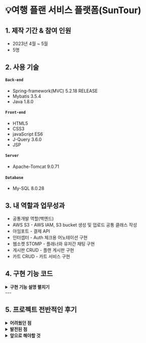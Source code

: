 # 💡여행 플랜 서비스 플랫폼(SunTour)



## 1. 제작 기간 & 참여 인원
- 2023년 4월 ~ 5월
- 5명



## 2. 사용 기술
#### `Back-end`
- Spring-framework(MVC) 5.2.18 RELEASE
- Mybatis 3.5.4
- Java 1.8.0

#### `Front-end`
- HTML5 
- CSS3 
- javaScript ES6
- J-Query 3.6.0
- JSP 
#### `Server`
- Apache-Tomcat 9.0.71 
#### `Database`
- My-SQL 8.0.28   


## 3. 내 역할과 업무성과
- 공통개발 역할(백엔드)
- AWS S3 - AWS IAM, S3 bucket 생성 및 업로드 공통 클래스 작성
- 아임포트 - 결제 API  
- 인터셉터 - Auth 체크용 어노테이션 구현
- 웹소켓 STOMP - 플래너와 유저간 채팅 구현
- 게시판 CRUD - 플랜 게시판 구현
- 카트 CRUD - 카트 서비스 구현

## 4. 구현 기능 코드 
<details>
<summary><b>구현 기능 설명 펼치기</b></summary>
<div markdown="1">

### 4.1. 전체 흐름

![image](https://user-images.githubusercontent.com/120711406/235872521-33d3533d-7baf-4a72-9449-1253a5e2006d.png)

	
---
	
	
	
### 4.2. AWS S3 - AWS IAM, S3 bucket 생성 및 업로드 공통 클래스 작성

![image](https://user-images.githubusercontent.com/120711406/235873702-5127c63d-19e5-406b-8919-01dd323d2255.png)

<details>
<summary> <b>IAM 권한설정</b> </summary>
	
- IAM 사용자 생성
- 권한으로 AmazonS3FullAccess 추가
	
![image](https://user-images.githubusercontent.com/120711406/235908642-a1dbf375-e3ad-4c73-a6bb-b291ad0f3e58.png)
	
</details>
	
<details>
<summary> <b>버킷 정책 생성</b> </summary>
- 버킷을 사용하기 위해 정책생성
	
![image](https://user-images.githubusercontent.com/120711406/235909022-146e7ec1-4f9d-4f64-a8ec-326a74e954a5.png)
	
</details>
	
<details>
<summary> <b>공통 클래스 구현</b> </summary>
- 이미지 다중 업로드, 삭제 를 위한 공통 클래스를 구현.
	
```java
@Service
public class S3FileUploadService {

    @Autowired
    private final AmazonS3Client amazonS3Client; //아마존 계정정보 propertie파일 -> common-context에서 주입
    @Value("${aws.s3.bucket}")
    private String bucket; //S3버킷정보
    @Value("${aws.s3.bucket.url}") //지역정보
    private String defaultUrl;

    public S3FileUploadService(AmazonS3Client amazonS3Client) {
        this.amazonS3Client = amazonS3Client;
    }

    //생성자 주입
    public List<String> upload(List<MultipartFile> uploadFile) throws IOException {
        List<String> urlList = new ArrayList<>(); //업로드된 url을 받기위한 리스트

        //파일이름 새로만들어서 리스트에 담기
        List<Map<String, String>> fileList = new ArrayList<>();
        for (int i = 0; i < uploadFile.size(); i++) {
            String origName = uploadFile.get(i).getOriginalFilename(); //원 파일이름
            String ext = origName.substring(origName.lastIndexOf('.')); // 확장자
            String saveFileName = getUuid() + ext; //uuid로 새이름 만들기
            Map<String, String> map = new HashMap<>();
            map.put("saveFile", saveFileName);
            fileList.add(map);
        }

        for (int i = 0; i < uploadFile.size(); i++) {
            String url = "";
            File file = new File(System.getProperty("user.dir") + fileList.get(i).get("saveFile"));
            //로컬 현재위치에 임시저장 객체 만듬
            uploadFile.get(i).transferTo(file); //로컬에 파일 임시저장
            uploadOnS3(fileList.get(i).get("saveFile"), file); //업로드
            url = defaultUrl + '/' + fileList.get(i).get("saveFile"); //업로드한 파일의 url주소
            urlList.add(url); //리턴을 위해 담음
            file.delete(); // 임시파일 삭제
        }
        return urlList; //업로드 후 리턴값 (List<String> 타입)
    }

    // UUID만드는 메소드(중간의-는 지워줌)
    private static String getUuid() {
        return UUID.randomUUID().toString().replaceAll("-", "");
    }

    //S3업로드 메소드
    private void uploadOnS3(final String findName, final File file) {
        // AWS S3 전송 객체 생성
        final TransferManager transferManager = new TransferManager(this.amazonS3Client);
        // 요청 객체 생성
        final PutObjectRequest request = new PutObjectRequest(bucket, findName, file);
        // 업로드 시도
        final Upload upload = transferManager.upload(request);

        try {
            upload.waitForCompletion();
        } catch (AmazonClientException | InterruptedException amazonClientException) {
            amazonClientException.printStackTrace();
        }
    }
    //S3 객체 삭제 메소드
    public void deleteFromS3(final String findName) {
        String realFileName = findName.substring(53);
        // 삭제할 객체 생성
        final DeleteObjectRequest deleteRequest = new DeleteObjectRequest(bucket, realFileName);
        // 삭제
        this.amazonS3Client.deleteObject(deleteRequest);
    }

}

```
	
</details>

<details>
<summary> <b>Controller</b> </summary>

- Plan 게시판 Controller 업로드

```java 
  @PostMapping("create")
    public String planPut(PlanDTO planDTO, ImgDTO imgDTO, HttpSession httpSession,
                          @RequestParam("files[]") List<MultipartFile> multipartFile) throws IOException {
        String user = (String) httpSession.getAttribute("user_id");
        planDTO.setUser_id(user);
        int plan_idx = planService.planCreate(planDTO); // 게시글 생성
        if(plan_idx!=0){ // 이미지 파일 생성
            if(multipartFile !=null || !multipartFile.isEmpty()){ // 이미지 파일 있으면
                List<String> imgUrlList = s3FileUploadService.upload(multipartFile); // 서버에 이미지 파일 저장 후 URL값 List에 담기
                planDTO.setPlan_idx(plan_idx); // 게시글 인덱스 set
                planDTO.setP_img(imgUrlList); // 이미지 url set
                boolean success = this.planService.planImgCreate(planDTO); // 이미지 저장 성공
                if(success){
                    return "redirect:/plan/list";
                }
            }
        }
        return "/plan/plan_create";
    }
```
</details>

<details>
<summary> <b>설정</b> </summary>

- 라이브러리 설치
- Key 노출을 피하기 위해 properties 파일 등록 후 클래스 빈설정 생성자 값으로 설정
 
```xml
	   <constructor-arg>
            <bean class="com.amazonaws.auth.BasicAWSCredentials">
                <constructor-arg value="${aws.accessKey}"/>
                <constructor-arg value="${aws.secretKey}"/>
            </bean>
        </constructor-arg>
    </bean>
    <bean id="awsProperties" class="org.springframework.beans.factory.config.PropertiesFactoryBean">
        <property name="location" value="classpath:common.properties"/>
    </bean>
    <bean class="org.springframework.beans.factory.config.PropertyPlaceholderConfigurer">
        <property name="properties" ref="awsProperties"/>
    </bean>
```
</details>

<details>
<summary> <b>어려웠던 점</b> </summary>
	
- AWS를 처음 다루게되어 개념이해에 어려움이 있었음.
- AWS는 업데이트가 빠르기 때문에 최신 정보를 찾기가 힘들었음. (대부분의 메뉴가 변경되었음)
- Spring Legacy 프로젝트는 Spring boot 에 비해 properties나 yalm파일을 활용하기 복잡했음.
- IAM 사용자 키가 깃허브에 노출되었을땐 AWS에서 메일로 경고만 주는것 뿐만 아니라, 권한을 변경해버린다.
- AWS에서는 키가 노출되었을 경우, 사용자 삭제후 재생성을 추천한다. (키발급만 다시하는것 보다) (항상 주의하자)

</details>
  
<details>
<summary> <b>앞으로 해야될 것</b> </summary>
	
- AWS RDS 테스트중 추가 결제가 되었음. 학습이 더 필요함.
- 깃허브 액션과 S3 EC2 연계로 CI/CD구현(진행중)
- EC2 학습 진행중 리눅스 학습의 필요성을 느낌.
	
</details>


---	
	
	
	
### 4.3. 아임포트 결제 API 

![image](https://user-images.githubusercontent.com/120711406/235916623-f8144c4f-73a0-4765-86eb-a0d9c3f4c2b4.png)
	
<details>
<summary> <b>공통 클래스 구현</b> </summary>

- 실제 결제한 가격이 고지된 가격과 동일한지 검증
- 검증후 결제정보를 DB에 저장
	
```java
@RestController
public class PaymentController {
    private final IamportClient iamportClient;
    private final PaymentService paymentService;

    public PaymentController(IamportClient iamportClient, PaymentService paymentService) {
        this.iamportClient = iamportClient;
        this.paymentService = paymentService;
    }

    // 결제 서버검증(실제 결제한 가격이 고지된 가격과 동일한지 검증)
    @PostMapping("/verifyIamport/{imp_uid}")
    public IamportResponse<Payment> paymentByUid(@PathVariable(value = "imp_uid") String imp_uid) throws IamportResponseException, IOException {
        return iamportClient.paymentByImpUid(imp_uid);
    }

    // 결제정보 DB입력
    @PostMapping(value = "/payment/confirm", consumes = "application/json")
    public Map<String, Object> paymentConfirm(@RequestBody PayDTO payDTO) {
        System.out.println(payDTO.toString());
        boolean checkPayment = paymentService.pay(payDTO);
        Map<String, Object> map = new HashMap<String, Object>();
        if (checkPayment) {
            paymentService.saleCount(payDTO);
            map.put("msg", "결제성공");
        } else {
            map.put("msg", "결제실패");
        }
        return map;
    }
}
```
	
</details>
  
<details>
<summary> <b>JavaScript</b> </summary>

  
- 아임포트 결제, ajax 콜백함수 구현

```javascript
// 2023.04.23 길영준
// 카카오페이 결제
    const price = $('#price').val(); // 가격
    const name = $('#title').val(); //플랜명
    const buyer = $('.session').val(); //구매자아이디
    const planner = $('#planner').val(); // 플래너아이디
    const plan_idx = $('.plan_idx').val(); //플랜 pk
    // 아임포트 결제 함수
    function kakao() {
        let IMP = window.IMP;
        IMP.init('imp67107132');
        IMP.request_pay({
            pg: 'kakaopay.TC0ONETIME',
            merchant_uid: 'suntour_' + new Date().getTime(), //상점에서 생성한 고유 주문번호
            name: name, // 상품명
            amount: price, // 가격
            buyer_name: buyer // 구매자
        }, function (rsp) { // 검증 로직
            $.ajax({
                type: 'POST',
                url: '/verifyIamport/' + rsp.imp_uid
            }).done(function (result) {
                if (rsp.paid_amount === result.response.amount) {
                    let info = {
                        imp_uid: rsp.imp_uid,
                        merchant_uid: rsp.merchant_uid,
                        buyer_id: buyer,
                        planner_id: planner,
                        plan_idx: plan_idx
                    }
                    $.ajax({//결제 검증 ajax
                        type: 'POST',
                        data: JSON.stringify(info),
                        url: '/payment/confirm',
                        dataType: "json",
                        contentType: 'application/json; charset=utf-8',
                        success: function (result) {
                            alert(result.msg)
                            window.location.reload();
                        },
                        error: function (xhr, status, error) {
                            alert(result.msg)
                            console.log(xhr)
                            console.log(status)
                            console.log(error)
                        }
                    })
                } else {
                    alert("결제실패" + "에러 : " + rsp.error_code + "에러내용: " + rsp.error_msg);
                }
            })

        });
    }

```
</details>

<details>
<summary> <b>설정</b> </summary>

- 라이브러리 설치
- CDN 적용
- Key 노출을 피하기 위해 properties 파일 등록 후 클래스 빈설정 생성자 값으로 설정
	
```xml
    <bean id="iamport" class="com.siot.IamportRestClient.IamportClient">
        <constructor-arg index="0" value="${iamport.api}"/>
        <constructor-arg index="1" value="${iamport.api_secret}"/>
    </bean>
```
</details>

<details>
<summary> <b>어려웠던 점</b> </summary>

- 아임포트 CDN 버전업 업데이트 내역을 뒤늦게 확인. (더이상 지원하지 않는 파라미터)
- 초반에 성급하게 진행하여, 구조를 잘못 이해함.
- 아임포트에서 발행하는 secret id와 key는 클라이언트 결제정보를 결제사에서 가져오기 위해 있음.
	
</details>
	
<details>
<summary> <b>앞으로 해야될 것</b> </summary>
   
- 더 다양한 API를 사용해 볼것
- 이를 통해 메뉴얼을 이해하고 응용해볼것.
- JavaScript만으로는 왜 데이터조작에 더 취약한지 학습해 볼것.
- 구현 전 API의 버전과 그에맞는 내용을 먼저 인지할 것.

</details>
	

---	
	
	
	
### 4.4. 인터셉트를 활용한 권한 체크 용도 어노테이션 구현

```java
 @Auth(role = Auth.Role.ADMIN)
```

<details>
<summary> <b>기능 설명</b> </summary>
	
- 세션으로 권한체크를 매번 해주는 불편함을 덜기 위해 작성
- 이 어노테이션으로 권한별 메소드 실행(라우팅)이 가능.

 
</details>
  
<details>
<summary> <b>어노테이션 클래스</b> </summary>
	
- Retention : 라이프사이클을 런타임중에만 으로 설정
- Target : 메소드에 어노테이션을 적용시킴
	
```java
@Retention(RUNTIME)
@Target(METHOD)
public @interface Auth {
    public enum Role {ADMIN, USER, PLANNER}

    public Role role() default Role.USER;
}

```
	
</details>
	  
<details>
<summary> <b>인터셉터</b> </summary>

- preHandle 메소드를 오버라이딩 하여 컨트롤러로 가기전에 권한체크를 할 수 있다.
- getMethodAnnotaion 메소드로 만들어둔 권한 어노테이션 클래스를 지정한다.
- 세션에서 받아오는 권한값을 기준으로 조건식을 주어 True는 실행 False는 redirect를 시킨다.

```java
public class AuthInterceptor extends HandlerInterceptorAdapter {
    @Override
    public boolean preHandle(HttpServletRequest request, HttpServletResponse response, Object handler) throws Exception {
        if (!(handler instanceof HandlerMethod)) {
            return true; //메소드핸들러가 아닐때 실행시킴
        }
        HandlerMethod handlerMethod = (HandlerMethod) handler;

        Auth auth = handlerMethod.getMethodAnnotation(Auth.class); //어노테이션클래스 지정
        if (auth == null) {
            return true;    //어노테이션 지정되지 않았으면 실행시킴
        }

        HttpSession httpSession = request.getSession();
        if (httpSession == null) {
            response.sendRedirect(request.getContextPath() + "/user/signin");
            return false; //어노테이션은 있으나 세션이 없으면 리다이렉트
        }
        String authUser = (String) httpSession.getAttribute("auth");
        if (authUser == null) {
            response.sendRedirect(request.getContextPath() + "/user/signin");
            return false; // 세션에 auth 값이 없으면 리다이렉트
        }
        String role = auth.role().toString();
        if ("ADMIN".equals(role)) {
            if (!"auth_a".equals(authUser)) {
                response.sendRedirect(request.getContextPath() + "/user/signin");
                return false; // 롤이 ADMIN 이 아니면 리다이렉트
            }
        }
        if ("PLANNER".equals(role)) {
            if ("auth_a".equals(authUser)) {
                return true; //롤이 어드민이면 통과
            }
            if (!"auth_b".equals(authUser)) {
                response.sendRedirect(request.getContextPath() + "/user/signin");
                return false; //롤이 플래너가 아니면 통과시키지 않음
            }
        }
        return true;    //해당조건이 false가 아니면 진행시킴
    }
}

```
	
</details>
	
<details>
<summary> <b>설정</b> </summary>

- Servlet-context 에 해당 인터셉터를 등록해준다.
	  
```xml
    <interceptors>
        <interceptor>
            <mapping path="/**"/>
            <beans:bean id="authInterceptor" class="com.goott.pj3.common.util.auth.AuthInterceptor"/>
        </interceptor>
    </interceptors>
```

</details>


<details>
<summary> <b>어려웠던 점</b> </summary>

- 간단한 조건 같았지만 생각보다 쓰임을 더 고려해야 했다.
- Target이 메소드가 아닌 클래스로 작성하려 해보았으나, admin Controller의 경우에도 때에따라 필요로 하는 권한이 달랐다.

</details>
	
<details>
<summary> <b>앞으로 해야될 것</b> </summary>

- 쓰임이 반복되는 기능은 어노테이션 작성 으로 대체 가능한지 고려해볼 것.
- preHandle 이외에 postHandle, afterCompletion 도 활용가능한 기능이 있는지 고려해 볼 것.
	
</details>

	
---


	
### 4.5. 웹소켓 STOMP를 활용한 채팅 구현
	
- UI, UX 구현중(2023.05.03 기준)

![image](https://user-images.githubusercontent.com/120711406/235933242-b170f3ec-0c6a-49a2-aa55-1919415c4853.png)

![image](https://user-images.githubusercontent.com/120711406/235933551-b09481a4-da94-4e4f-99b8-c0da315215d3.png)
	
![image](https://user-images.githubusercontent.com/120711406/235934373-a55dfd79-0c46-4100-b829-ae9cfa780935.png)


<details>
<summary> <b>기능 설명</b> </summary>

  - 유저와 판매자 간의 1:1 채팅방 구현
  - 채팅방 목록, 대화로그 저장, 대화 조회 여부 확인, 새로운 메세지 도착 알림 구현

</details>
  
<details>
<summary> <b>STOMP 웹소켓 설정 클래스</b> </summary>
  
- 엔드포인트와 publish, subscribe 값 설정
- 소켓JS 사용 설정

```java
@Configuration
@EnableWebSocketMessageBroker//Stomp를 사용하기 위해 선언
public class StompWebSocketConfig implements WebSocketMessageBrokerConfigurer {

    @Override
    public void registerStompEndpoints(StompEndpointRegistry registry) {
        registry.addEndpoint("/stomp/chat") //엔드포인트
                .setAllowedOrigins("http://localhost:8080")
                .withSockJS();
    }

    /*어플리케이션 내부에서 사용할 path를 지정할 수 있음*/
    @Override
    public void configureMessageBroker(MessageBrokerRegistry registry) {
        registry.setApplicationDestinationPrefixes("/pub"); //클라이언트에서 SEND요청을 처리
        registry.enableSimpleBroker("/sub"); //경로에 SimpleBroker를 등록 
                                                            // 해당 경로를 Subscribe하는 client에게 메시지를 전달
        //.enableStompBrokerRelay = SimpleBroker의 기능과 외부 Message Broker( RabbitMQ, ActiveMQ 등 )에 메세지를 전달
    }
}
```
	
</details>

<details>
<summary> <b>Chat Controller</b> </summary>

- 메세지 매핑으로 해당 구독url로 메세지를 전달해준다.
- DTO를 DB에 전달, 메세지 로그를 저장한다.
- 메세지 도착 실시간 알림을 구독 url로 전달해 준다.

```java
@Controller
public class StompChatController {
    private final SimpMessagingTemplate template; //특정 Broker로 메세지를 전달
    private final ChatRoomRepository repository;


    public StompChatController(SimpMessagingTemplate template, ChatRoomRepository repository) {
        this.template = template;
        this.repository = repository;
    }

    //Client가 SEND할 수 있는 경로
    //stompConfig에서 설정한 applicationDestinationPrefixes와 @MessageMapping 경로가 병합됨
    //"/pub/chat/enter"
    @MessageMapping(value = "/chat/enter")
    public void enter(ChatMessageDTO chatMessageDTO) {
        chatMessageDTO.setMsg_content(chatMessageDTO.getSend_id() + "님이 채팅방에 참여하였습니다.");
        template.convertAndSend("/sub/chat/room/" + chatMessageDTO.getMsg_idx(), chatMessageDTO);
    }

    @MessageMapping(value = "/chat/message") //DTO = roomid, message, 보낸사람, 받는사람
    public void message(ChatMessageDTO chatMessageDTO) {
        template.convertAndSend("/sub/chat/room/" + chatMessageDTO.getMsg_idx(), chatMessageDTO);
        repository.saveMessageLog(chatMessageDTO);  //로그 DB에 저장
        //실시간 알람
        String alarmDestination = "/sub/chat/alarm/" + chatMessageDTO.getReceive_id();
        String alarmMessage = chatMessageDTO.getSend_id() + "님의 새로운 메세지";
        template.convertAndSend(alarmDestination, alarmMessage);
    }
}
```

</details>
  
<details>
<summary> <b>Room Controller</b> </summary>

- 채팅방 개설, 실제 채팅방, 목록조회 구현
- 여러 조건을 사용해 어뷰징을 차단

```java
@RequestMapping(value = "/chat")
@Controller
public class RoomController {

    private final ChatRoomRepository repository;

    public RoomController(ChatRoomRepository repository) {
        this.repository = repository;
    }

    //채팅방 목록 조회
    @GetMapping(value = "/rooms/{user_id}")
    public ModelAndView rooms(@PathVariable("user_id") String user_id, HttpSession httpSession, ModelAndView mv) {
        String sessionId = String.valueOf(httpSession.getAttribute("user_id"));
        if (sessionId.equals(user_id)) { //뷰에서 넘어온 user_id와 session user_id를 비교해서 일치하면 채팅방 목록을 보여줌
            mv.setViewName("/plan/rooms");
            if (repository.checkReadOrNot(sessionId) != null) {
                mv.addObject("YorN", repository.checkReadOrNot(sessionId)); // 읽지않은 메세지가 있는지 DB에서 확인
            }
            mv.addObject("list", repository.findAllRooms(sessionId)); //세션아이디가 가지고 있는 모든 채팅방 리스트 가져오기
        } else {
            mv.setViewName("redirect:/user/signin");    //일치하지 않으면 로그인페이지로 보냄
        }
        return mv;
    }

    //채팅방 개설
    @PostMapping(value = "/room") //form으로 받는데이터 = send_id & receive_id
    public String create(ChatRoomDTO chatRoomDTO, ModelAndView mv) {
        if (chatRoomDTO.getSend_id().equals(chatRoomDTO.getReceive_id())) {
            return "redirect:/plan/list";   // 플래너가 본인에게 채팅 요청했을시
        }
        ChatRoomDTO formData = chatRoomDTO; // 폼에서 받아온 dto
        System.out.println("폼으로 받아온 dto : " + formData.toString());

        if (repository.findRoomByName(formData) != null) {  //이미 해당 플래너와 채팅방이 존재하면 존재하는 방으로 이동시킴
            int msg_idx = repository.findRoomByName(formData).getMsg_idx();
            System.out.println("방이 존재할때 가져온 방 idx : " + msg_idx);
            return "redirect:/chat/room/" + msg_idx;
        } else {                                             //없다면 새로 생성해주고 방으로 이동
            repository.createChatRoomDTO(formData);
            int msg_idx = chatRoomDTO.getMsg_idx();
            System.out.println("방만들고 받아온 idx : " + chatRoomDTO.getMsg_idx());
            return "redirect:/chat/room/" + msg_idx;
        }
    }

    // 실제 채팅방
    @GetMapping("/room/{msg_idx}")
    public String getRoom(@PathVariable("msg_idx") int msg_idx, Model model, HttpSession httpSession) {
        String sessionAuth = String.valueOf(httpSession.getAttribute("auth"));
        String user = "";
        String planner = "";
        if (sessionAuth.equals("auth_c")) { //무분별한 겟요청으로 채팅방 열람을 막기위해 세션아이디를 가져옴
            user = String.valueOf(httpSession.getAttribute("user_id")); // 유저 일때 아이디
            System.out.println("유저아이디 : " + user);
        } else if (sessionAuth.equals("auth_b")) {
            planner = String.valueOf(httpSession.getAttribute("user_id"));  // 플래너 일때 아이디
            System.out.println("플래너아이디 : " + planner);
        } else {
            return "redirect:/main"; // 둘다 아니면 메인으로
        }
        ChatRoomDTO chatRoomDTO = new ChatRoomDTO();
        chatRoomDTO.setMsg_idx(msg_idx);
        chatRoomDTO = repository.findRoomById(chatRoomDTO);
        if (chatRoomDTO.getSend_id().equals(user)
                || chatRoomDTO.getReceive_id().equals(planner)) { // 보낸아이디와 세션유저아이디가 맞거나
            int roomID = chatRoomDTO.getMsg_idx();
            if (repository.findMessageLog(roomID) != null) {  //로그를 찾아왔을때
                //세션값이 receive_id 일때 N-> Y 메세지 읽음 표시
                Map<String, String> map = new HashMap<>();
                map.put("msg_idx", String.valueOf(roomID));
                map.put("session_id", String.valueOf(httpSession.getAttribute("user_id")));
                repository.readNtoY(map);
                model.addAttribute("chatLog", repository.findMessageLog(roomID)); //로그 불러오기
                model.addAttribute("room", chatRoomDTO);  // 받은아이디와 세션플래너아이디가 맞으면
                return "/plan/room";
            } else { //로그가 없을때
                model.addAttribute("room", chatRoomDTO);  // 받은아이디와 세션플래너아이디가 맞으면
                return "/plan/room";
            }
        } else {
            return "redirect:/main";                            // 아닐경우 메인으로
        }
    }
} 
```

</details>
  
<details>
<summary> <b>Repository</b> </summary>

- 모든 채팅방조회, 로그저장, 로그조회, 조건과 일치하는 채팅방 조회 등을 구현한다.

```java
@Repository
public class ChatRoomRepository {
    private Map<String, ChatRoomDTO> chatRoomDTOMap;
    final
    SqlSession session;

    public ChatRoomRepository(SqlSession session) {
        this.session = session;
    }

    //채팅방 만들기
    public void createChatRoomDTO(ChatRoomDTO chatRoomDTO) {
        session.insert("chat.create", chatRoomDTO);
    }

    // 소유하고있는 모든 채팅방 리스트 가져오기
    public List<ChatRoomDTO> findAllRooms(String user_id) {
        return session.selectList("chat.findAllRooms", user_id);
    }

    // 채팅방ID로 채팅찾기
    public ChatRoomDTO findRoomById(ChatRoomDTO chatRoomDTO) {
        return session.selectOne("chat.findRoomById", chatRoomDTO);
    }

    // 보내는 사람 받는사람 이름으로 채팅방이 이미 존재하는지 확읺하고
    // 있다면 채팅방ID를 리턴한다
    public ChatRoomDTO findRoomByName(ChatRoomDTO chatRoomDTO) {
        return session.selectOne("chat.findRoomByName", chatRoomDTO);
    }

    //메세지로그 저장
    public void saveMessageLog(ChatMessageDTO chatMessageDTO) {
        session.insert("chat.saveMessageLog", chatMessageDTO);
    }
    //메세지로그 불러오기
    public List<ChatMessageDTO> findMessageLog(int msg_idx) {
        return session.selectList("chat.findMessageLog", msg_idx);
    }
    //읽었나 안읽었나 확인
    public void readNtoY(Map<String, String> map) {
        session.update("chat.readNtoY", map);
    }
    // 채팅방 생성시 안읽은 메세지가 있는방 표시
    public List<ChatRoomDTO> checkReadOrNot(String sessionId) {
        ChatRoomDTO chatRoomDTO = new ChatRoomDTO();
        System.out.println(session.selectList("chat.checkReadorNot", sessionId));
        chatRoomDTO.setReceive_id(sessionId);
        return session.selectList("chat.checkReadorNot", chatRoomDTO);
    }
}
```

</details>



<details>
<summary> <b>SQL</b> </summary>

- mybatis 활용

```xml
<?xml version="1.0" encoding="UTF-8"?>
<!DOCTYPE mapper PUBLIC "-//mybatis.org//DTD Mapper 3.0//EN" "http://mybatis.org/dtd/mybatis-3-mapper.dtd">
<mapper namespace="chat">
    <insert id="create" parameterType="com.goott.pj3.common.util.chat.ChatRoomDTO"
            useGeneratedKeys="true" keyProperty="msg_idx">
        INSERT INTO msg (send_id, receive_id, msg_img, msg_content)
        SELECT #{send_id}, #{receive_id}, '', ''
        FROM DUAL
        WHERE NOT #{send_id} = #{receive_id}
          AND NOT EXISTS (SELECT msg_idx
                          FROM msg
                          WHERE (send_id = #{send_id} AND receive_id = #{receive_id})
                             OR (send_id = #{receive_id} AND receive_id = #{send_id}))
    </insert>
    <!--방id로 채팅방 찾기-->
    <select id="findRoomById" resultType="com.goott.pj3.common.util.chat.ChatRoomDTO">
        SELECT msg_idx, send_id, receive_id, create_date
        FROM msg
        WHERE msg_idx = #{msg_idx}
    </select>
    <!--해당 유저의 모든 방 찾기-->
    <select id="findAllRooms" resultType="com.goott.pj3.common.util.chat.ChatRoomDTO">
        SELECT msg_idx, send_id, receive_id, msg_img, msg_content, create_date
        FROM msg
        WHERE send_id = #{user_id}
           OR receive_id = #{user_id}
        ORDER BY msg_idx DESC
    </select>
    <!--유저이름으로 채팅방 찾기-->
    <select id="findRoomByName" resultType="com.goott.pj3.common.util.chat.ChatRoomDTO">
        SELECT msg_idx, send_id, receive_id
        FROM msg
        WHERE (send_id = #{send_id} AND receive_id = #{receive_id})
           OR (send_id = #{receive_id} AND receive_id = #{send_id})
    </select>
    <!--메세지 로그 저장 (이미지는 추후)-->
    <insert id="saveMessageLog" parameterType="com.goott.pj3.common.util.chat.ChatMessageDTO">
        INSERT INTO msg_log(msg_idx, send_id, receive_id, msg_content, msg_img)
        VALUES (#{msg_idx}, #{send_id}, #{receive_id}, #{msg_content}, '없음')
    </insert>
    <!--메세지 로그 찾아오기-->
    <select id="findMessageLog" resultType="com.goott.pj3.common.util.chat.ChatMessageDTO">
        SELECT msg_idx, send_id, receive_id, msg_img, msg_content, create_date, read_yn
        FROM (SELECT msg_idx, send_id, receive_id, msg_img, msg_content, create_date, read_yn
              FROM msg_log
              WHERE msg_idx=#{msg_idx}
              ORDER BY create_date DESC
              LIMIT 10) as sub
        ORDER BY create_date ASC
    </select>
    <!--읽었나 확인-->
    <update id="readNtoY">
        UPDATE  msg_log
        SET read_yn = 'y'
        WHERE msg_idx = #{msg_idx} AND receive_id = #{session_id}
    </update>
    <!--채팅방 리스트 생성시 안읽은 메세지가 있는 방을 표시해줌-->
    <select id="checkReadorNot" resultMap="msgidxResultMap">
        SELECT msg_idx
        FROM msg_log
        WHERE receive_id = #{receive_id}
          AND read_yn = 'n'
    </select>
    <resultMap id="msgidxResultMap" type="com.goott.pj3.common.util.chat.ChatRoomDTO">
        <collection property="msg_idx" column="msg_idx" javaType="List" ofType="Integer">
            <result column="msg_idx"/>
        </collection>
    </resultMap>
</mapper>

```

</details>
	  
<details>
<summary> <b>DTO</b> </summary>

- 메세지를 위한 DTO, 채팅방을 위한 DTO 2개를 작성.

</details>
	
<details>
<summary> <b>JSP</b> </summary>
	
- 방 목록
	
```jsp
<c:forEach items="${list}" var="room">
                <c:if test="${sessionScope.user_id == room.send_id}">
                    <li><a href="/chat/room/${room.msg_idx}" id="room-name">${room.receive_id} 와 대화하기</a></li>
                    <div id="msgArea"></div>
                    <p>채팅 생성날짜 :${room.create_date}</p>
                    <c:forEach items="${YorN}" var="test">
                        <c:if test="${test.msg_idx eq room.msg_idx}">
                            <p>읽지않은 메세지가 있습니다.</p>
                        </c:if>
                    </c:forEach>
                </c:if>
                <c:if test="${sessionScope.user_id == room.receive_id}">
                    <li><a href="/chat/room/${room.msg_idx}" id="room-name2">${room.send_id} 와 대화하기</a></li>
                    <div id="msgArea"></div>
                    <p>채팅 생성날짜 :${room.create_date}</p>
                    <c:forEach items="${YorN}" var="test">
                        <c:if test="${test.msg_idx eq room.msg_idx}">
                            <p>읽지않은 메세지가 있습니다.</p>
                        </c:if>
                    </c:forEach>
                </c:if>
            </c:forEach>
```
	
- 채팅방

```jsp
        <c:forEach var="log" items="${chatLog}">
            <c:if test="${log.send_id == sessionScope.user_id}">
                <div class='col-6'>
                    <div class='alert alert-secondary'>
                        <b> ${log.send_id} : ${log.msg_content}</b>
                        <fmt:formatDate pattern="MM-dd HH:mm" value="${log.create_date}"/>
                        <p>${log.read_yn}</p>
                    </div>
                </div>
            </c:if>
            <c:if test="${log.send_id != sessionScope.user_id}">
                <div class='col-6'>
                    <div class='alert alert-warning'>
                        <b> ${log.send_id} : ${log.msg_content} </b>
                        <fmt:formatDate pattern="MM-dd HH:mm" value="${log.create_date}"/>
                    </div>
                </div>
            </c:if>
        </c:forEach>
```

</details>
	
<details>
<summary> <b>JavaScript</b> </summary>
	
- 방 목록
	
```javascript
    let alarmLaunched = false;
    $(document).ready(function () {
        let sockJs = new SockJS("/stomp/chat");
        let stomp = Stomp.over(sockJs);
        stomp.connect({}, function () {
            console.log("STOMP Connection")
            stomp.subscribe("/sub/chat/alarm/" + '${sessionScope.user_id}', function (chat) {
                if (!alarmLaunched) {
                    let msg = chat.body
                    console.log(msg)
                    var str = `<div class='col-6'><div class='alert alert-secondary'><input id="alert"  value="\${chat.body}\"></div></div>`;
                    $("#msgArea").append(str);
                    alarmLaunched = true;
                }
            });
        });
    });
```

- 채팅방

```javascript
    $(document).ready(function () {

        let roomId = '${room.msg_idx}';
        let username = '${sessionScope.user_id}';
        let receiveName = '';
        if (username === '${room.send_id}') {
            receiveName = '${room.receive_id}';
        } else {
            receiveName = '${room.send_id}';
        }

        console.log(roomId + ", " + username);

        let sockJs = new SockJS("/stomp/chat");
        //1. SockJS를 내부에 들고있는 stomp를 내어줌
        let stomp = Stomp.over(sockJs);

        //2. connection이 맺어지면 실행
        stomp.connect({}, function () {
            console.log("STOMP Connection")

            //4. subscribe(path, callback)으로 메세지를 받을 수 있음
            stomp.subscribe("/sub/chat/room/" + roomId, function (chat) {
                var content = JSON.parse(chat.body);

                var writer = content.send_id;
                var str = '';

                    let date = new Date().toLocaleString()
                if (writer === username) {
                    str = "<div class='col-6'>";
                    str += "<div class='alert alert-secondary'>";
                    str += "<b>" + writer + " : " + content.msg_content +"</b>";
                    str += "<p>" + date + "</p>"
                    str += "</div></div>";
                    $("#msgArea").append(str);
                } else {
                    str = "<div class='col-6'>";
                    str += "<div class='alert alert-warning'>";
                    str += "<b>" + writer + " : " + content.msg_content +  "</b>";
                    str += "<p>" + date + "</p>";
                    str += "</div></div>";
                    $("#msgArea").append(str);
                }

                // $("#msgArea").append(str);
            });

            //3. send(path, header, message)로 메세지를 보낼 수 있음
            stomp.send('/pub/chat/enter', {}, JSON.stringify({msg_idx: roomId, send_id: username}))
        });

        $("#button-send").on("click", function (e) {
            var msg = document.getElementById("msg");

            console.log(username + ":" + msg.value);
            stomp.send('/pub/chat/message', {}, JSON.stringify({
                msg_idx: roomId,
                msg_content: msg.value,
                send_id: username,
                receive_id: receiveName
            }));
            msg.value = '';
        });
    });
```
	
</details>
	

<details>
<summary> <b>설정</b> </summary>
  
- 라이브러리 설치

```xml
		<dependency>
			<groupId>org.springframework</groupId>
			<artifactId>spring-messaging</artifactId>
			<version>5.2.18.RELEASE</version>
		</dependency>
		<!-- https://mvnrepository.com/artifact/org.webjars/stomp-websocket -->
		<dependency>
			<groupId>org.webjars</groupId>
			<artifactId>stomp-websocket</artifactId>
			<version>2.3.4</version>
		</dependency>
```

</details>
  


<details>
<summary> <b>어려웠던 점</b> </summary>

- 간단한 1:1 대화는 기본 websocket을 활용하였다.
- 여러개의 채팅방이 필요 했으므로, 코드가 복잡해지기 시작했다. (자료구조가 복잡해졌다.)
- 고로, STOMP를 이용해 처음부터 다시 작성해야 했다. (웹소켓을 어느정도 이해한 후라 이해하기 수월했다.)
- 가장 어려운 점은 STOMP 구현 후에 고려해야 할  조건 이었다.(로그를 불러오거나 저장, 조건에 의해 방 생성제한 혹은 생성, 읽음확인 등등)

</details>
	
<details>
<summary> <b>앞으로 해야될 것</b> </summary>

- 코드를 깔끔하게 정리하는 습관을 들이자.
- Controller 와 Service에서 해야할 것들을 잘 구분해야 된다.
- 조건이 어떻게하면 더 간단할지 생각해봐야 한다.
- 읽음표시 기능이 아직 완벽하지 않으며, 채팅방 나가기를 구현해야한다. 
- 웹소켓으로 다중채팅을 구현하려고 했을때 알고리즘 학습의 중요성을 알게되었다.

</details>

	
---	
	
	
	
### 4.6. 여행 플랜 게시판 CRUD

- UI, UX 작업 진행중(2023.05.04 기준)

![image](https://user-images.githubusercontent.com/120711406/236082373-9bc28945-930b-4bb1-b97a-9467dd3178e7.png)

![image](https://user-images.githubusercontent.com/120711406/236082809-f12ec646-4e5b-446a-91ba-bb5df6a3a25e.png)

![image](https://user-images.githubusercontent.com/120711406/236082905-87c569c5-4f98-42d5-ba1c-d29a4bfcb3eb.png)

![image](https://user-images.githubusercontent.com/120711406/236082985-f3c54b13-b09a-483e-af48-94313a5830ee.png)


<details>
<summary> <b> 기능 설명 </b> </summary>
	
- 이미지 리스트 형식의 게시판
- 일반 유저는 플래너가 작성한 여행 플랜을 구매할 수 있음.
- 일반 유저는 여행 플랜을 카트에 담을 수 있음.
- 일반 유저는 해당 플래너와 채팅을 할 수 있음.
- 플래너는 플랜을 생성할 수 있음.
- 플래너는 유저의 문의사항을 채팅을 통해 처리할 수 있음.
- 플래너는 본인이 올린 플랜을 수정/삭제 할 수 있음.
- 삭제는 DB에서 영구 삭제되지 않고 해당 컬럼만 변경됨.

	
</details>

<details>
<summary> <b> Controller </b> </summary>

- 작성, 리스트, 수정, 삭제 구현
- 권한, 페이징, S3업로드 공통클래스 사용

```java
@Controller
@RequestMapping("plan/*")
public class PlanController {

    final PlanService planService;
    final UserService userService;
    final S3FileUploadService s3FileUploadService;

    //생성자 의존성 주입
    public PlanController(PlanService planService, UserService userService, S3FileUploadService s3FileUploadService) {
        this.planService = planService;
        this.userService = userService;
        this.s3FileUploadService = s3FileUploadService;
    }

    // 작성 get
    @Auth(role = Auth.Role.PLANNER)
    @GetMapping("create")
    public String planGet() {
        return "plan/plan_create";
    }

    // 작성 post
    @PostMapping("create")
    public String planPut(PlanDTO planDTO, ImgDTO imgDTO, HttpSession httpSession,
                          @RequestParam("files[]") List<MultipartFile> multipartFile) throws IOException {
        String user = (String) httpSession.getAttribute("user_id");
        planDTO.setUser_id(user);
        int plan_idx = planService.planCreate(planDTO); // 게시글 생성
        if(plan_idx!=0){ // 이미지 파일 생성
            if(multipartFile !=null || !multipartFile.isEmpty()){ // 이미지 파일 있으면
                List<String> imgUrlList = s3FileUploadService.upload(multipartFile); // 서버에 이미지 파일 저장 후 URL값 List에 담기
                planDTO.setPlan_idx(plan_idx); // 게시글 인덱스 set
                planDTO.setP_img(imgUrlList); // 이미지 url set
                boolean success = this.planService.planImgCreate(planDTO); // 이미지 저장 성공
                if(success){
                    return "redirect:/plan/list";
                }
            }
        }
        return "/plan/plan_create";
    }

    // 리스트 겟
    @GetMapping("list")
    public ModelAndView mv(ModelAndView modelAndView, Criteria cri, PlanDTO planDTO) {
        List<PlanDTO> originalList = planService.imgList(planDTO);
        List<PlanDTO> newList = new ArrayList<>(); // 인덱스+첫번째 이미지 값만 있는 dto 담을 List
        for(PlanDTO dto : originalList){
            List<String> planImgList = dto.getP_img(); // 이미지만 List에 담기
            if(planImgList != null && !planImgList.isEmpty()){ //  이미지가 있는 경우
                String firstImg = planImgList.get(0); // 첫번째 이미지 변수에 담기
                PlanDTO newDto = new PlanDTO(); // 인덱스+첫번째 이미지 값 담을 dto
                newDto.setPlan_idx(dto.getPlan_idx()); // 인덱스 담기
                newDto.setP_img(Collections.singletonList(firstImg)); // 첫번째 이미지 담기
                newList.add(newDto);
            }
        }
        System.out.println("newList첫번째이미지 : " + newList.get(0).getP_img());
        System.out.println("data : " + planService.list(cri));
        modelAndView.addObject("imgList", newList); // 게시글 이미지 데이터
        modelAndView.addObject("paging", planService.paging(cri)); // 페이징
        modelAndView.addObject("data", planService.list(cri)); // 게시글 데이터
        modelAndView.setViewName("plan/plan_list");
        return modelAndView;
    }

    // 디테일
    @GetMapping("list/{plan_idx}")
    public ModelAndView planDetail(ModelAndView modelAndView, @PathVariable("plan_idx") int plan_idx) {
        modelAndView.addObject("data", planService.detail(plan_idx));
        modelAndView.setViewName("plan/plan_detail");
        return modelAndView;
    }

    // 수정 겟
    @GetMapping("list/edit")
    public ModelAndView planEdit(ModelAndView modelAndView, HttpSession httpSession,
                                 @RequestParam("idx") int plan_idx, @RequestParam("auth") String user_id) {
        String user = (String) httpSession.getAttribute("user_id");
        if (user.equals(user_id)) {
            modelAndView.addObject("data", planService.detail(plan_idx));
            modelAndView.setViewName("plan/plan_edit");
        } else {
            modelAndView.setViewName("/plan/plan_list");
        }
        return modelAndView;
    }

    // 수정 포스트
    @PostMapping("list/edit")
    public String planEditPut(PlanDTO planDTO, HttpSession httpSession,
                              @RequestParam("idx") int plan_idx, @RequestParam("auth") String user_id,
                              @RequestParam("files[]") List<MultipartFile> multipartFiles) {
        String user = (String) httpSession.getAttribute("user_id");
        if (user.equals(user_id)) {
            planDTO.setPlan_idx(plan_idx);
            planService.planEdit(planDTO); // 게시글 업데이트 (이미지 제외)
            for (String fileName : planService.detail(plan_idx).getP_img()) { // list에 담겨있는 URL값 가져오기
                s3FileUploadService.deleteFromS3(fileName); // s3서버 이미지 파일 삭제
            }
            boolean success = planService.planImgDelete(planDTO); // 기존 이미지 파일 삭제
            if(success){  // 이미지 업데이트
                try {
                    if (multipartFiles != null || !multipartFiles.isEmpty()) {
                        List<String> imgList = s3FileUploadService.upload(multipartFiles);
                        planDTO.setP_img(imgList);
                        planDTO.setPlan_idx(plan_idx);
                        this.planService.planImgUpdate(planDTO);
                    }
                } catch (IOException e){
                    throw new RuntimeException(e);
                }
            }
            return "redirect:/plan/list";
        } else {
            return "redirect:/plan/list/edit";
        }
    }
    // 삭제
    @PostMapping("list/delete")
    public String planDelete(int plan_idx, PlanDTO planDTO) {
        planDTO.setPlan_idx(plan_idx);
        planService.planDelete(plan_idx); // 게시글 삭제
        for (String fileName : planService.detail(plan_idx).getP_img()) {
            s3FileUploadService.deleteFromS3(fileName); // s3서버 이미지 파일 삭제
        }
        planService.planImgDelete(planDTO); // 이미지 삭제
        return "redirect:/plan/list";
    }
}
```

</details>


<details>
<summary> <b>Service</b> </summary>

```java
@Service
public class PlanServiceImpl implements PlanService {

    final
    PlanDAO planDAO;

    public PlanServiceImpl(PlanDAO planDAO) {
        this.planDAO = planDAO;
    }

    // 플랜작성
    @Override
    public int planCreate(PlanDTO planDTO) {
        int affectRowCnt = this.planDAO.create(planDTO);
        if(affectRowCnt!=0){
            return planDTO.getPlan_idx();
        }
        return 0;
    }

    //플랜 디테일
    @Override
    public PlanDTO detail(int plan_idx) {
        return planDAO.detail(plan_idx);
    }

    //이미지 업로드
    @Override
    public boolean planImgCreate(PlanDTO planDTO) {
        int affectRowCnt = this.planDAO.planImgCreate(planDTO);
        if(affectRowCnt!=0){
            return true;
        }
        return false;
    }

    //플랜 수정
    @Override
    public void planEdit(PlanDTO planDTO) {
        planDAO.edit(planDTO);
    }

    @Override
    public boolean planImgDelete(PlanDTO planDTO) {
        int affectRowCnt = this.planDAO.planImgDelete(planDTO);
        if(affectRowCnt !=0){
            return true;
        }
        return false;
    }

    @Override
    public void planImgUpdate(PlanDTO planDTO) {
        this.planDAO.planImgUpdate(planDTO);
    }

    //플랜 리스트
    @Override
    public List<PlanDTO> list(Criteria cri) {
        return planDAO.list(cri);
    }

    // paging처리 - 04.18 김범수
    @Override
    public PagingDTO paging(Criteria cri) {
        PagingDTO paging = new PagingDTO();
        paging.setCri(cri);
        paging.setTotalCount(planDAO.totalConut(cri));
        return paging;
    }

    @Override
    public List<PlanDTO> imgList(PlanDTO planDTO) {

        return this.planDAO.ImgList(planDTO);
    }

    //플랜 삭제
    @Override
    public void planDelete(int planIdx) {
        planDAO.delete(planIdx);
    }

}
```

</details>

<details>
<summary> <b>SQL</b> </summary>

```xml
<?xml version="1.0" encoding="UTF-8"?>
<!DOCTYPE mapper PUBLIC "-//mybatis.org//DTD Mapper 3.0//EN" "http://mybatis.org/dtd/mybatis-3-mapper.dtd">
<mapper namespace="plan">

    <!--플랜만들기-->
    <insert id="create" parameterType="com.goott.pj3.plan.dto.PlanDTO" useGeneratedKeys="true" keyProperty="plan_idx">
        INSERT INTO plan(user_id, start_date, end_date, price, plan_title, plan_detail)
        VALUES (#{user_id}, #{start_date}, #{end_date}, #{price}, #{plan_title}, #{plan_detail})
    </insert>

    <insert id="createImg" parameterType="com.goott.pj3.plan.dto.PlanDTO">
        insert into plan_img(plan_idx, p_img)
             values
                   <foreach collection="p_img" item="img" separator=",">
                       (#{plan_idx}, #{img})
                   </foreach>
    </insert>

    <!--플랜리스트-->
    <select id="list" resultType="com.goott.pj3.plan.dto.PlanDTO">
        SELECT plan_idx, plan_title, price, user_id
        FROM plan
        WHERE p_del_yn = 'N'
        AND
        <if test="option == 'user_id'">user_id like CONCAT('%',#{keyword},'%')</if>
        <if test="option == 'title'">plan_title like CONCAT('%',#{keyword},'%')</if>
        <if test="option == null or option == ''">1=1</if>
        ORDER BY plan_idx DESC
        LIMIT #{pageStart}, #{perPageNum}
    </select>

    <select id="imgList" resultMap="planListResultMap">
           select i.p_img, i.plan_idx
             from plan_img i left join plan p
               on i.plan_idx = p.plan_idx
            where p.p_del_yn='n'
         order by p.plan_idx desc
    </select>

    <resultMap id="planListResultMap" type="com.goott.pj3.plan.dto.PlanDTO">
        <id property="plan_idx" column="plan_idx"/>
        <collection property="p_img" column="p_img" javaType="List" ofType="String">
            <result column="p_img"/>
        </collection>
    </resultMap>

    <!--페이징을 위한 카운트-->
    <select id="totalCount" resultType="int">
        SELECT count(plan_idx)
        FROM plan
        WHERE p_del_yn = 'N'
        AND
        <if test="option == 'user_id'">user_id like CONCAT('%',#{keyword},'%')</if>
        <if test="option == 'title'">plan_title like CONCAT('%',#{keyword},'%')</if>
        <if test="option == null or option == ''">1=1</if>
    </select>

    <!--플랜상세-->
    <select id="detail" resultMap="planResultMap">
        SELECT p.plan_title, p.plan_detail, p.user_id,
               p.start_date, p.end_date, p.price, p.plan_idx, i.p_img_idx, i.p_img
         FROM plan p left join plan_img i
           on p.plan_idx = i.plan_idx
        WHERE p.plan_idx = #{plan_idx}
          and p.p_del_yn='n'
    </select>

    <resultMap id="planResultMap" type="com.goott.pj3.plan.dto.PlanDTO">
        <id property="plan_idx" column="plan_idx"/>
        <result property="plan_title" column="plan_title"/>
        <result property="plan_detail" column="plan_detail"/>
        <result property="user_id" column="user_id"/>
        <result property="start_date" column="start_date"/>
        <result property="end_date" column="end_date"/>
        <result property="price" column="price"/>
        <collection property="p_img_idx" column="p_img_idx" javaType="List" ofType="String">
            <result column="p_img_idx"/>
        </collection>
        <collection property="p_img" column="p_img" javaType="List" ofType="String">
            <result column="p_img"/>
        </collection>
    </resultMap>

    <!--플랜수정-->
    <update id="edit">
        UPDATE plan
        SET plan_title = #{plan_title},
            plan_detail=#{plan_detail},
            start_date=#{start_date},
            end_date=#{end_date},
            price=#{price}
        WHERE plan_idx = #{plan_idx}
    </update>

    <delete id="planImgDelete">
        delete
          from plan_img
         where plan_idx=#{plan_idx}
    </delete>

    <insert id="planImgUpdate" parameterType="com.goott.pj3.plan.dto.PlanDTO">
        insert into plan_img(plan_idx, p_img)
             values
                   <foreach collection="p_img" item="img" separator=",">
                       (#{plan_idx}, #{img})
                   </foreach>
    </insert>
    <!--.플랜 수정 끝-->

    <!--플랜삭제(DB삭제는 안함)-->
    <update id="delete">
        UPDATE plan
        SET p_del_yn = 'Y'
        WHERE plan_idx = #{plan_idx}
    </update>
    <!--플랜결제-->
    <insert id="pay" parameterType="com.goott.pj3.plan.dto.PayDTO">
        INSERT INTO pay(user_id, plan_idx, imp_uid, merchant_id)
        VALUES (#{buyer_id},#{plan_idx},#{imp_uid},#{merchant_uid})
    </insert>
    <!--결제된 플랜 판매+1-->
    <update id="count">
        UPDATE plan
        SET sale_count = (sale_count+1)
        WHERE plan_idx=#{plan_idx}
    </update>
    <!--결제된 플랜 플래너성공 +1-->
    <update id="success">
        UPDATE user
        SET success_count =(success_count+1)
        WHERE user_id = #{planner_id}
    </update>
</mapper>
```
  

</details>

<details>
<summary> <b>JSP & JavaScript</b> </summary>

- 플랜 디테일

```jsp
<input class="session" type="hidden" value="${sessionScope.user_id}">
<input class="plan_idx" type="hidden" value="${data.plan_idx}">

<label for="title">제목</label>
<input id="title" type="text" value="${data.plan_title}">

<label for="price">가격</label>
<input id="price" type="text" value="${data.price}">

<label for="detail">설명</label>
<input id="detail" type="text" value="${data.plan_detail}">

<p> 이미지: </p>
<c:forEach var="img" items="${data.p_img}">
    <img src="${img}" width="200" height="200" style="border: 1px solid blue;">
</c:forEach>

<%--<c:set var = "date_count" value = "${data.end_date - data.start_date}"/>--%>
<%--<c:out value="${date_count}"/>--%>

<p>기간 : </p>
<p>시작날짜 : ${data.start_date}</p>
<p>종료날짜 : ${data.end_date}</p>
<label for="planner">플래너</label>
<input id="planner" type="text" value="${data.user_id}">

<form action="/chat/room" method="post">
    <p>폼태그 안-> 추후 hidden</p>
    <input type="hidden" name="name" id="name" class="form-control" value="">
    <input type="hidden" name="send_id" id="send_id" class="form-control" value="${sessionScope.user_id}">
    <input type="hidden" name="receive_id" id="receive_id" class="form-control" value="${data.user_id}">
    <c:if test="${sessionScope.auth == 'auth_c'}">
    <button type="submit" class="btn btn-secondary">플래너에게 메세지 보내기</button>
    </c:if>
</form>

<c:if test="${data.user_id == sessionScope.user_id}">
    <button type="button" onclick="location.href='edit?idx=${data.plan_idx}&auth=${data.user_id}'">수정</button>
    <button data-id="${data.plan_idx}" id="delete">삭제</button>
</c:if>
<button id="cart" type="button" onclick="addCart()">카트담기</button>
<button type="button" onclick="kakao()">결제</button>
```

- 플랜 

```javascript
    async function previewFile() {
        var preview = document.getElementById("preview"); // 미리보기 띄울 div
        var files = document.getElementById('file-input').files; // img 파일들
        var cnt = 0; // 이미지 갯수
        preview.innerHTML = ''; // 미리보기 초기화

        for (const file of files) {  // 반복문 한번 반복 때마다 이미지 1개씩 view
            await new Promise((resolve, reject) => {
                var reader = new FileReader(); // FileReader 객체를 생성
                reader.onload = function() { // 파일 로드가 성공시 호출 될 함수
                    var img = document.createElement("img"); // img 생성
                    img.src = reader.result; // 로드된 파일을 img 요소의 src에 할당
                    img.onload = () => { // 이미지 로드가 완료되면 이 함수가 호출
                        preview.appendChild(img); // preview 요소의 자식 노드로 img 추가
                        resolve(); // 결과 호출
                        cnt++ // 이미지 갯수 더하기
                        if(cnt == files.length){
                            $('#upload-btn').prop('disabled', false); // 이미지 파일 올리면 저장버튼 활성화
                        }
                        else if(cnt != files.length){
                            $('#upload-btn').prop('disabled', true); // 이미지 파일 취소 할 경우 다시 비활성화
                        }
                    }
                };
                reader.onerror = function() {
                    reject(new Error('파일 로드 실패'));
                };
                reader.readAsDataURL(file);
            });
        }
    }
    /**
     * 이미지 업로드 조건
     * @type {RegExp}
     */
    let regex = new RegExp("(.*?)\.(jpg|png)$");         // jpg,png 파일만 허용
    let maxSize = 41943040;                              // file 제한 용량 40MB

    $("input[type='file']").on("change", function(e){
        let fileInput = document.querySelector("#fileItem");
        let fileList = fileInput.files;
        let fileObj = fileList[0];

        if(!fileCheck(fileObj.name, fileObj.size)) return false;
        alert("통과")
    });

    // 이미지 체크 로직
    function fileCheck(fileName, fileSize){
        if(fileSize >= maxSize){
            alert("파일 사이즈 초과 : 최대 40MB");
            return false;
        }
        if(!regex.test(fileName)){
            alert("해당 종류의 파일은 업로드할 수 없습니다. 업로드 가능한 file : jpg, png");
            return false;
        }
    }
```

</details>
	  
<details>
<summary> <b>어려웠던 점</b> </summary>

- 기능이 늘어나고 작업자가 늘어날수록 서로의 스타일이 달라서 복잡해졌다. 
- mybatis에서 결과값을 return받을때 null 처리와 return type 때문에 고생했음.
  

</details>
  
<details>
<summary> <b>앞으로 해야될 것</b> </summary>

- 서비스와 컨트롤러의 분리를 더 철저히 하는 습관을 가져보자.
- 협업시 조금더 철저하게 디폴트 기준을 잘 정해놓고 서로 소통하자.

</details>


---


### 4.7. 카트

- UI, UX 구현중(2023.05.03 기준)

![image](https://user-images.githubusercontent.com/120711406/236091379-758e9633-fa31-4bfb-b13d-0c6985ece2fc.png)


<details>
<summary> <b> 기능설명 </b> </summary>
	
- 유저는 구매하고자하는 여행 플랜을 카트에 담을 수 있다.
- 카트는 체크박스를 이용해 다중 삭제를 할 수 있다.
- 플랜은 중복되어 담기지 않는다.

</details>

<details>
<summary> <b>Controller</b> </summary>

```java
@Controller
public class CartController {
    final
    CartService cartService;

    public CartController(CartService cartService) {
        this.cartService = cartService;
    }

    // 카트추가
    @PostMapping(value = "/addcart", consumes = "application/json")
    @ResponseBody
    public Map<String, Object> planCart(@RequestBody PlanDTO planDTO) {
        cartService.addCart(planDTO);
        Map<String, Object> map = new HashMap<>();
        map.put("cart", "카트담기");
        return map;
    }

    //카트 보여주기 데모
    @GetMapping("cart")
    public ModelAndView cart(ModelAndView mv, PlanDTO planDTO, HttpSession httpSession) {
        String user = (String) httpSession.getAttribute("user_id");
        planDTO.setUser_id(user);
        mv.addObject("cart", cartService.getCart(planDTO));
        mv.setViewName("cart/cart_demo");
        return mv;
    }

    //카트 삭제
    @DeleteMapping("cart/delete")
    public String delete(@RequestParam("delList") List<Integer> list) {
        for (Integer plan_idx : list) cartService.deleteCart(plan_idx);
        return "redirect:/cart";
    }
}

```

</details>
	
<details>
<summary> <b>Service</b> </summary>

```java
@Service
public class CartServiceImpl implements CartService {
    final
    CartDAO cartDAO;

    public CartServiceImpl(CartDAO cartDAO) {
        this.cartDAO = cartDAO;
    }

    //카트추가
    @Override
    public void addCart(PlanDTO planDTO) {
        cartDAO.addCart(planDTO);
    }

    //카트불러오기
    @Override
    public List<PlanDTO> getCart(PlanDTO planDTO) {
        return cartDAO.getCart(planDTO);
    }

    //카트삭제
    @Override
    public void deleteCart(int planIdx) {
        cartDAO.deleteCart(planIdx);

    }
}

```
	
</details>
	
<details>
<summary> <b>SQL</b> </summary>
	
```xml
<?xml version="1.0" encoding="UTF-8"?>
<!DOCTYPE mapper PUBLIC "-//mybatis.org//DTD Mapper 3.0//EN" "http://mybatis.org/dtd/mybatis-3-mapper.dtd">
<mapper namespace="cart">
    <!--카트추가-->
    <insert id="add" parameterType="com.goott.pj3.plan.dto.PayDTO">
        INSERT INTO plan_cart(user_id, plan_idx)
        SELECT #{user_id}, #{plan_idx}
        FROM dual
        WHERE not exists(select * from plan_cart where user_id = #{user_id} And plan_idx = #{plan_idx})
    </insert>
    <!--카트가져오기-->
    <select id="get" resultType="com.goott.pj3.plan.dto.PlanDTO">
        SELECT plan_title, plan_idx, p_del_yn
        FROM plan
        WHERE plan_idx in (select plan_idx
                           from plan_cart
                           where user_id = #{user_id})
    </select>
    <!--카트삭제-->
    <delete id="delete">
        DELETE
        FROM plan_cart
        WHERE plan_idx = #{plan_idx}
    </delete>
    <!--결제시 카트빼기-->
    <delete id="subCart">
        DELETE
        FROM plan_cart
        WHERE user_id = #{buyer_id}
          AND plan_idx = #{plan_idx}
    </delete>
</mapper>
```
	
</details>
	
<details>
<summary> <b>jsp & JavaScript</b> </summary>
	
- 카트담기

```javascript
    function addCart() {
        let cart = {
            plan_idx: plan_idx,
            user_id: buyer
        };
        $.ajax({
            type: 'Post',
            url: '/addcart',
            dataType: 'json',
            contentType: 'application/json; charset=utf-8',
            data: JSON.stringify(cart)
        }).done(function (rsp) {
            if (rsp.cart === '카트담기') {
                alert('카트담기성공')
            } else {
                alert('카트담기실패');
            }

        }).fail(function (error) {
            alert('에이젝스 실패')
        })
    }

```
	
- 카트 페이지

```jsp
<form name="delete" action="cart/delete" method="POST">
    <input type="hidden" name="_method" value="delete"/>
    <c:if test="${not empty cart}">
        <tr>
            <c:forEach var="item" items="${cart}">
                <c:if test="${item.p_del_yn eq 'N'}">
                    <td><a href="plan/list/${item.plan_idx}">${item.plan_title}</a></td>
                    <td>${item.plan_idx}</td>
                    <input name="delList" type="checkbox" value="${item.plan_idx}"/>
                    <br>
                </c:if>
            </c:forEach>
            <button type="submit">삭제</button>
```
	
</details>
	
	
---
	

	
### 4.7. 그 외
	
- Restfull한 라우팅을 위해서 httpMethodFilter를 사용.

![image](https://user-images.githubusercontent.com/120711406/236096218-a127c7eb-bff5-46e0-a053-21baa9f237ed.png)
	
- 에러 핸들링

![image](https://user-images.githubusercontent.com/120711406/236096287-01f1f272-41a0-4b99-8cd7-e8349c1f0c3a.png)


</details>
---
	
	

## 5. 프로젝트 전반적인 후기
	
<details>
<summary> <b>어려웠던 점</b> </summary>
	
- 직전 프로젝트가 Nodejs였기 때문에, 다시 Java에 적응해야 했음.(사실 Java의 매력을 더 느끼게됨)
- 3번째 프로젝트임에도 불구하고 협업은 항상 어려움/(기본적으로 정해놓고 가야될 것들이 더 상세해야됨)
- DB 설계의 영역은 미래를 내다보는 듯한 영역이라고 느껴짐.(경험이 중요한것 같음)
- Spring Legacy를 사용하여 외부 라이브러리를 쓸때엔 최신정보를 찾기 매우 힘들었음.
- UI 작업자와 소통이 부족했던것 같음. (동상이몽)
	
</details>

<details>
<summary> <b>발전된 점</b> </summary>

- 구조와 흐름이 보임
- 커리큘럼에 없었던 Nodejs로 2차프로젝트를 해본 결과, 새로운 라이브러리나 기술에 대해 두려움이 사라짐.
- 주석을 전보다 잘 쓰게됨. (더 명확하고 간결하게 쓰도록 발전해야함.)
- AWS와 리눅스, ci/cd 등 더 넓은 시야를 갖게 됨
- 에러 해결능력이 많이 향상됨 (구조와 흐름이 이제 보이기 떄문인것 같음)
	
</details>
	
<details>
<summary> <b>앞으로 해야할 것</b> </summary>

- Github action 연동 CI/CD 배포까지
- Ubuntu, Docker
- 프로젝트 전반적인 코드리뷰와 리팩토링
- Spring Test 코드 작성 학습
- Spring boot 복습
- 자료구조 알고리즘
- 취   직
	
</details>


